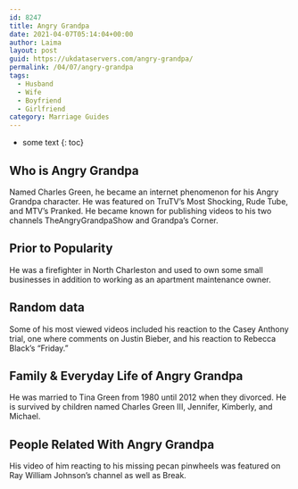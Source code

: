 ```yaml
---
id: 8247
title: Angry Grandpa
date: 2021-04-07T05:14:04+00:00
author: Laima
layout: post
guid: https://ukdataservers.com/angry-grandpa/
permalink: /04/07/angry-grandpa
tags:
  - Husband
  - Wife
  - Boyfriend
  - Girlfriend
category: Marriage Guides
---
```


* some text
{: toc}


## Who is Angry Grandpa
                  
                  
                  
Named Charles Green, he became an internet phenomenon for his Angry Grandpa character. He was featured on TruTV&#8217;s Most Shocking, Rude Tube, and MTV&#8217;s Pranked. He became known for publishing videos to his two channels TheAngryGrandpaShow and Grandpa&#8217;s Corner. 
                  
              
            
              
            
                
                
                
## Prior to Popularity
                  
                  
                  
He was a firefighter in North Charleston and used to own some small businesses in addition to working as an apartment maintenance owner. 
                  
              
            
              
            
                
                
                
## Random data
                  
                  
                  
Some of his most viewed videos included his reaction to the Casey Anthony trial, one where comments on Justin Bieber, and his reaction to Rebecca Black&#8217;s &#8220;Friday.&#8221; 
                  
              
            
              
            
                
                
                
## Family & Everyday Life of Angry Grandpa
                  
                  
                  
He was married to Tina Green from 1980 until 2012 when they divorced. He is survived by children named Charles Green III, Jennifer, Kimberly, and Michael. 
                  
              
            
              
            
                
                
                
## People Related With Angry Grandpa
                  
                  
                  
His video of him reacting to his missing pecan pinwheels was featured on Ray William Johnson&#8217;s channel as well as Break. 
                  
              
            
              
            
                
              
            
              
              
            
            
              
            
          
          
          